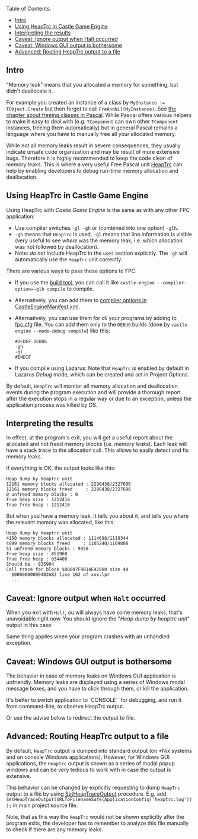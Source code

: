 Table of Contents:
* [Intro](#intro)
* [Using HeapTrc in Castle Game Engine](#using-heaptrc-in-castle-game-engine)
* [Interpreting the results](#interpreting-the-results)
* [Caveat: Ignore output when Halt occurred](#caveat-ignore-output-when-halt-occurred)
* [Caveat: Windows GUI output is bothersome](#caveat-windows-gui-output-is-bothersome)
* [Advanced: Routing HeapTrc output to a file](#advanced-routing-heaptrc-output-to-a-file)

## Intro

"Memory leak" means that you allocated a memory for something, but didn't deallocate it.

For example you created an instance of a class by `MyInstance := TObject.Create` but then forgot to call `FreAndNil(MyInstance)`. See [the chapter about freeing classes in Pascal](https://castle-engine.io/modern_pascal_introduction.html#_freeing_classes). While Pascal offers various helpers to make it easy to deal with (e.g. `TComponent` can own other `TComponent` instances, freeing them automatically) but in general Pascal remains a language where you have to manually free all your allocated memory.

While not all memory leaks result in severe consequences, they usually indicate unsafe code organization and may be result of more extensive bugs. Therefore it is highly recommended to keep the code clean of memory leaks. This is where a very useful Free Pascal unit [HeapTrc](https://www.freepascal.org/docs-html/rtl/heaptrc/index.html) can help by enabling developers to debug run-time memory allocation and deallocation.

## Using HeapTrc in Castle Game Engine

Using HeapTrc with _Castle Game Engine_ is the same as with any other FPC application:

* Use compiler switches `-gl -gh` or (combined into one option) `-glh`. 
* `-gh` means that `HeapTrc` is used, `-gl` means that line information is visible (very useful to see *where* was the memory leak, i.e. which allocation was not followed by deallocation).
* Note: *do not* include HeapTrc in the `uses` section explicitly. The `-gh` will automatically use the `HeapTrc` unit correctly.

There are various ways to pass these options to FPC:

* If you use the [build tool](https://github.com/castle-engine/castle-engine/wiki/Build-Tool), you can call it like `castle-engine --compiler-option=-glh compile` to compile. 
* Alternatively, you can add them to [compiler options in CastleEngineManifest.xml](https://github.com/castle-engine/castle-engine/wiki/CastleEngineManifest.xml-examples#compiler-options-and-paths). 
* Alternatively, you can use them for *all* your programs by adding to [fpc.cfg](https://www.freepascal.org/docs-html/user/usersu10.html) file. You can add them only to the `DEBUG` builds (done by `castle-engine --mode-debug compile`) like this:

    ```
    #IFDEF DEBUG
    -gh
    -gl
    #ENDIF
    ```

* If you compile using Lazarus: Note that `HeapTrc` is enabled by default in Lazarus _Debug_ mode, which can be created and set in Project Options. 

By default, `HeapTrc` will monitor all memory allocation and deallocation events during the program execution and will provide a thorough report after the execution stops in a regular way or due to an exception, unless the application process was killed by OS.

## Interpreting the results

In effect, at the program's exit, you will get a useful report about the allocated and not freed memory blocks (i.e. _memory leaks_). Each leak will have a stack trace to the allocation call. This allows to easily detect and fix memory leaks.

If everything is OK, the output looks like this:

```
Heap dump by heaptrc unit
12161 memory blocks allocated : 2290438/2327696
12161 memory blocks freed     : 2290438/2327696
0 unfreed memory blocks : 0
True heap size : 1212416
True free heap : 1212416
```

But when you have a memory leak, it tells you about it, and tells you where the relevant memory was allocated, like this:

```
Heap dump by heaptrc unit
4150 memory blocks allocated : 1114698/1119344
4099 memory blocks freed     : 1105240/1109808
51 unfreed memory blocks : 9458
True heap size : 851968
True free heap : 834400
Should be : 835904
Call trace for block $00007F9B14E42980 size 44
  $0000000000402A83 line 162 of xxx.lpr
  ...
````

## Caveat: Ignore output when `Halt` occurred

When you exit with `Halt`, ou will always have some memory leaks, that's unavoidable right now. You should ignore the "_Heap dump by heaptrc unit_" output in this case. 

Same thing applies when your program crashes with an unhandled exception.

## Caveat: Windows GUI output is bothersome

The behavior in case of memory leaks on Windows GUI application is unfriendly. Memory leaks are displayed using a series of Windows modal message boxes, and you have to click through them, or kill the application.

It's better to switch application to `CONSOLE`` for debugging, and run it from command-line, to observe HeapTrc output.

Or use the advise below to redirect the output to file.

## Advanced: Routing HeapTrc output to a file

By default, `HeapTrc` output is dumped into standard output (on *Nix systems and on console Windows applications). However, for Windows GUI applications, the `HeapTrc` output is shown as a series of modal popup windows and can be very tedious to work with in case the output is extensive.

This behavior can be changed by explicitly requesting to dump `HeapTrc` output to a file by using [SetHeapTraceOutput](https://www.freepascal.org/docs-html/rtl/heaptrc/setheaptraceoutput.html) procedure. E.g. add `SetHeapTraceOutput(URLToFilenameSafe(ApplicationConfig('heaptrc.log')));` in main project source file.

Note, that as this way the `HeapTrc` would not be shown explicitly after the program exits, the developer has to remember to analyze this file manually to check if there are any memory leaks.
